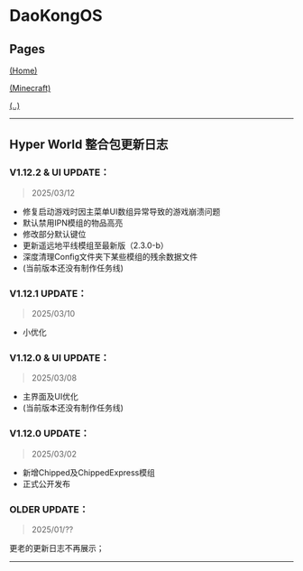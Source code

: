 # DaoKongOS

## Pages

[(Home)](/)

[(Minecraft)](/pages/minecraft)

[(..)](./../hyper-world)

---

## Hyper World 整合包更新日志

### **V1.12.2 & UI UPDATE：**
> 2025/03/12
- 修复启动游戏时因主菜单UI数组异常导致的游戏崩溃问题
- 默认禁用IPN模组的物品高亮
- 修改部分默认键位
- 更新遥远地平线模组至最新版（2.3.0-b）
- 深度清理Config文件夹下某些模组的残余数据文件
- (当前版本还没有制作任务线)

### **V1.12.1 UPDATE：**
> 2025/03/10
- 小优化

### **V1.12.0 & UI UPDATE：**
> 2025/03/08
- 主界面及UI优化
- (当前版本还没有制作任务线)

### **V1.12.0 UPDATE：**
> 2025/03/02
- 新增Chipped及ChippedExpress模组
- 正式公开发布


### **OLDER UPDATE：**
> 2025/01/??

更老的更新日志不再展示；

---

<script src="https://giscus.app/client.js"
        data-repo="YELANDAOKONG/DaoKongOS"
        data-repo-id="R_kgDOOCWX7g"
        data-category="Announcements"
        data-category-id="DIC_kwDOOCWX7s4CngzH"
        data-mapping="pathname"
        data-strict="0"
        data-reactions-enabled="1"
        data-emit-metadata="0"
        data-input-position="top"
        data-theme="preferred_color_scheme"
        data-lang="zh-CN"
        crossorigin="anonymous"
        async>
</script>

